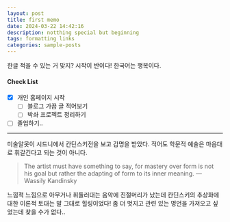 ```yaml
---
layout: post
title: first memo
date: 2024-03-22 14:42:16
description: notthing special but beginning 
tags: formatting links
categories: sample-posts
---
```


한글 적을 수 있는 거 맞지? 시작이 반이다! 한국어는 행복이다. 

#### Check List

- [x] 개인 홈페이지 시작
  - [ ] 블로그 가끔 글 적어보기
  - [ ] 박솨 프로젝트 정리하기
- [ ] 졸업하기..

<hr>

미술알못이 시드니에서 칸딘스키전을 보고 감명을 받았다. 적어도 학문적 예술은 마음대로 휘갈긴다고 되는 것이 아니다.

> The artist must have something to say, for mastery over form is not his goal but rather the adapting of form to its inner meaning.
> —Wassily Kandinsky

느낌적 느낌으로 아무거나 휘둘러대는 음악에 진절머리가 났는데 칸딘스키의 추상화에 대한 이론적 토대는 말 그대로 힐링이었다! 좀 더 멋지고 관련 있는 명언을 가져오고 싶었는데 찾을 수가 없다..
